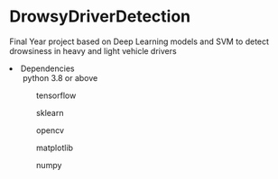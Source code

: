 # DrowsyDriverDetection
Final Year project based on Deep Learning models and SVM to detect drowsiness  in heavy and light vehicle drivers

<li>Dependencies
<ul>python 3.8 or above
<ul>tensorflow</ul>
<ul>sklearn</ul>        
<ul>opencv</ul>
<ul>matplotlib</ul>
<ul>numpy</ul>
</li>
